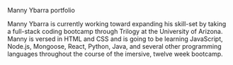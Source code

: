 Manny Ybarra portfolio

 Manny Ybarra is currently working toward expanding his skill-set by taking a full-stack coding bootcamp through Trilogy at the University of Arizona. Manny is versed in HTML and CSS and is going to be learning JavaScript, Node.js, Mongoose, React, Python, Java, and several other programming languages throughout the course of the imersive, twelve week bootcamp.